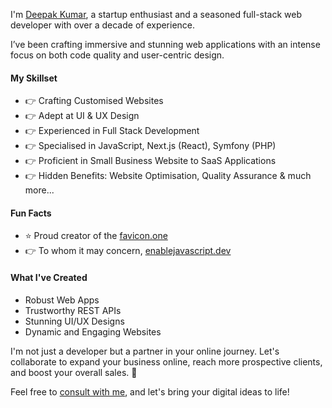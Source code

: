 I'm [Deepak Kumar](https://kumardeepak.me), a startup enthusiast and a seasoned full-stack web developer with over a decade of experience.

I’ve been crafting immersive and stunning web applications with an intense focus on both code quality and user-centric design.

#### My Skillset
- 👉 Crafting Customised Websites
- 👉 Adept at UI & UX Design
- 👉 Experienced in Full Stack Development
- 👉 Specialised in JavaScript, Next.js (React), Symfony (PHP)
- 👉 Proficient in Small Business Website to SaaS Applications
- 👉 Hidden Benefits: Website Optimisation, Quality Assurance & much more...

#### Fun Facts
- ⭐️ Proud creator of the [favicon.one](https://favicon.one)
- 👉 To whom it may concern, [enablejavascript.dev](https://enablejavascript.dev)

#### What I've Created
- Robust Web Apps
- Trustworthy REST APIs
- Stunning UI/UX Designs
- Dynamic and Engaging Websites

I'm not just a developer but a partner in your online journey. Let's collaborate to expand your business online, reach more prospective clients, and boost your overall sales. 🤩

Feel free to [consult with me](https://kumardeepak.me/schedule-your-consultation), and let's bring your digital ideas to life!
